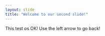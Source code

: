 ```yaml
---
layout: slide
title: "Welcome to our second slide!"
---
```

This test os OK!
Use the left arrow to go back!
